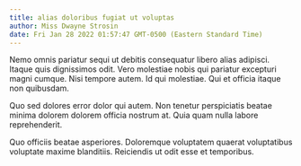 ```yaml
---
title: alias doloribus fugiat ut voluptas
author: Miss Dwayne Strosin
date: Fri Jan 28 2022 01:57:47 GMT-0500 (Eastern Standard Time)
---
```

Nemo omnis pariatur sequi ut debitis consequatur libero alias adipisci. Itaque quis dignissimos odit. Vero molestiae nobis qui pariatur excepturi magni cumque. Nisi tempore autem. Id qui molestiae. Qui et officia itaque non quibusdam.

 Quo sed dolores error dolor qui autem. Non tenetur perspiciatis beatae minima dolorem dolorem officia nostrum at. Quia quam nulla labore reprehenderit.

 Quo officiis beatae asperiores. Doloremque voluptatem quaerat voluptatibus voluptate maxime blanditiis. Reiciendis ut odit esse et temporibus.